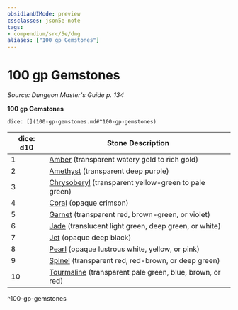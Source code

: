```yaml
---
obsidianUIMode: preview
cssclasses: json5e-note
tags:
- compendium/src/5e/dmg
aliases: ["100 gp Gemstones"]
---
```

# 100 gp Gemstones
*Source: Dungeon Master's Guide p. 134* 

**100 gp Gemstones**

`dice: [](100-gp-gemstones.md#^100-gp-gemstones)`

| dice: d10 | Stone Description |
|-----------|-------------------|
| 1 | [Amber](2-Mechanics/CLI/items/amber.md) (transparent watery gold to rich gold) |
| 2 | [Amethyst](2-Mechanics/CLI/items/amethyst.md) (transparent deep purple) |
| 3 | [Chrysoberyl](2-Mechanics/CLI/items/chrysoberyl.md) (transparent yellow-green to pale green) |
| 4 | [Coral](2-Mechanics/CLI/items/coral.md) (opaque crimson) |
| 5 | [Garnet](2-Mechanics/CLI/items/garnet.md) (transparent red, brown-green, or violet) |
| 6 | [Jade](2-Mechanics/CLI/items/jade.md) (translucent light green, deep green, or white) |
| 7 | [Jet](2-Mechanics/CLI/items/jet.md) (opaque deep black) |
| 8 | [Pearl](2-Mechanics/CLI/items/pearl.md) (opaque lustrous white, yellow, or pink) |
| 9 | [Spinel](2-Mechanics/CLI/items/spinel.md) (transparent red, red-brown, or deep green) |
| 10 | [Tourmaline](2-Mechanics/CLI/items/tourmaline.md) (transparent pale green, blue, brown, or red) |
^100-gp-gemstones